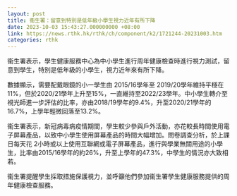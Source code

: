 ```yaml
---
layout: post
title: 衞生署：留意到特別是低年級小學生視力近年有所下降
date: 2023-10-03 15:43:27.000000000 +08:00
link: https://news.rthk.hk/rthk/ch/component/k2/1721244-20231003.htm
categories: rthk
---
```


衞生署表示，學生健康服務中心為中小學生進行周年健康檢查時進行視力測試，留意到學生，特別是低年級的小學生，視力近年來有所下降。

數據顯示，需要配戴眼鏡的小一學生由 2015/16學年至 2019/20學年維持平穩在11%，但於2020/21學年上升至15%，一直維持至2022/23學年。中小學生轉介至視光師進一步評估的比率，亦由2018/19學年的9.4%，升至2020/21學年的16.7%，上學年輕微回落至13.2%。

衞生署表示，新冠病毒病疫情期間，學生較少參與戶外活動，亦花較長時間使用電子屏幕產品，以致中小學生使用屏幕產品的時間大幅增加。問卷調查分析，於上課日每天花 2小時或以上使用互聯網或電子屏幕產品，進行與學業無關用途的小學生，比率由2015/16學年的約26%，升至上學年的47.3%，中學生的情況亦大致相若。

衞生署提醒學生採取措施保護視力，並呼籲他們參加衞生署學生健康服務提供的周年健康檢查服務。
